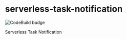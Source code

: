 # serverless-task-notification

![CodeBuild badge](https://codebuild.us-east-1.amazonaws.com/badges?uuid=eyJlbmNyeXB0ZWREYXRhIjoiaEo4SUhnc1ltL1NBSU1CSUExeVFKNlFGaHhpZ2l1Q2VYL0M5eTBTREtjYlRseGxOZDdkMnZja3RKa0RtR2V6WHJjWXVTWVRNS2kwZ3FSM2l6NmRUV0ZnPSIsIml2UGFyYW1ldGVyU3BlYyI6IjgvWmFYVzZXdFdhOFFJVXEiLCJtYXRlcmlhbFNldFNlcmlhbCI6MX0%3D&branch=master)

Serverless Task Notification
